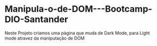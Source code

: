 # Manipula-o-de-DOM---Bootcamp-DIO-Santander

Neste Projeto criamos uma página que muda de Dark Mode, para Light mode atravez da maniputação de DOM
